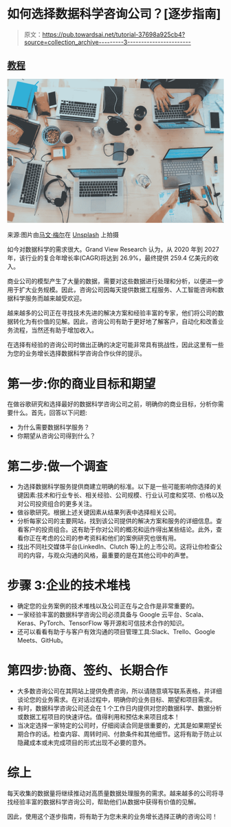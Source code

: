 # 如何选择数据科学咨询公司？[逐步指南]

> 原文：<https://pub.towardsai.net/tutorial-37698a925cb4?source=collection_archive---------3----------------------->

## [教程](https://towardsai.net/p/category/tutorial)

![](img/b4f75fa2598d2b71018b43c262d6681e.png)

来源:图片由[马文·梅尔](https://unsplash.com/@marvelous)在 [Unsplash](https://unsplash.com/) 上拍摄

如今对数据科学的需求很大。Grand View Research 认为，从 2020 年到 2027 年，该行业的复合年增长率(CAGR)将达到 26.9%，最终提供 259.4 亿美元的收入。

商业公司的模型产生了大量的数据，需要对这些数据进行处理和分析，以便进一步用于扩大业务规模。因此，咨询公司因每天提供数据工程服务、人工智能咨询和数据科学服务而越来越受欢迎。

越来越多的公司正在寻找技术先进的解决方案和经验丰富的专家，他们将公司的数据转化为有价值的见解。因此，咨询公司有助于更好地了解客户，自动化和改善业务流程，当然还有助于增加收入。

在选择有经验的咨询公司时做出正确的决定可能非常具有挑战性，因此这里有一些为您的业务增长选择数据科学咨询合作伙伴的提示。

# 第一步:你的商业目标和期望

在做谷歌研究和选择最好的数据科学咨询公司之前，明确你的商业目标，分析你需要什么。首先，回答以下问题:

*   为什么需要数据科学服务？
*   你期望从咨询公司得到什么？

# 第二步:做一个调查

*   为选择数据科学服务提供商建立明确的标准。以下是一些可能影响你选择的关键因素:技术和行业专长、相关经验、公司规模、行业认可度和奖项、价格以及对公司投资组合的更多关注。
*   做谷歌研究。根据上述关键因素从结果列表中选择相关公司。
*   分析每家公司的主要网站，找到该公司提供的解决方案和服务的详细信息。查看客户的投资组合。这有助于你对公司的概况和运作得出某些结论。此外，查看你正在考虑的公司的参考资料和他们的案例研究也很有用。
*   找出不同社交媒体平台(LinkedIn、Clutch 等)上的上市公司。这将让你检查公司的内容，与观众沟通的风格，最重要的是在其他公司中的声誉。

# 步骤 3:企业的技术堆栈

*   确定您的业务案例的技术堆栈以及公司正在与之合作是非常重要的。
*   一家经验丰富的数据科学咨询公司必须具备与 Google 云平台、Scala、Keras、PyTorch、TensorFlow 等开源和可信技术合作的知识。
*   还可以看看有助于与客户有效沟通的项目管理工具:Slack、Trello、Google Meets、GitHub。

# 第四步:协商、签约、长期合作

*   大多数咨询公司在其网站上提供免费咨询，所以请随意填写联系表格，并详细谈论您的业务需求。在对话过程中，明确你的业务目标、期望和项目需求。
*   有时，数据科学咨询公司还会在 1 个工作日内提供对您的数据科学、数据分析或数据工程项目的快速评估。值得利用和预估未来项目成本！
*   当决定选择一家特定的公司时，仔细阅读合同是很重要的，尤其是如果期望长期合作的话。检查内容、周转时间、付款条件和其他细节。这将有助于防止以隐藏成本或未完成项目的形式出现不必要的意外。

# 综上

每天收集的数据量将继续推动对高质量数据处理服务的需求。越来越多的公司将寻找经验丰富的数据科学咨询公司，帮助他们从数据中获得有价值的见解。

因此，使用这个逐步指南，将有助于为您未来的业务增长选择正确的咨询公司！